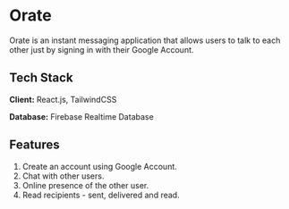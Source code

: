 # Orate

Orate is an instant messaging application that allows users to talk to each other just by signing in with their Google Account.

## Tech Stack

**Client:** React.js, TailwindCSS

**Database:** Firebase Realtime Database

## Features

1. Create an account using Google Account.
2. Chat with other users.
3. Online presence of the other user.
4. Read recipients - sent, delivered and read.
